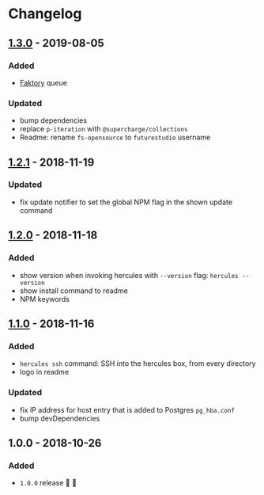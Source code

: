 # Changelog

## [1.3.0](https://github.com/futurestudio/hercules/compare/v1.2.1...v1.3.0) - 2019-08-05

### Added
- [Faktory](https://github.com/contribsys/faktory) queue

### Updated
- bump dependencies
- replace `p-iteration` with `@supercharge/collections`
- Readme: rename `fs-opensource` to `futurestudio` username


## [1.2.1](https://github.com/futurestudio/hercules/compare/v1.2.0...v1.2.1) - 2018-11-19

### Updated
- fix update notifier to set the global NPM flag in the shown update command


## [1.2.0](https://github.com/futurestudio/hercules/compare/v1.1.0...v1.2.0) - 2018-11-18

### Added
- show version when invoking hercules with `--version` flag: `hercules --version`
- show install command to readme
- NPM keywords


## [1.1.0](https://github.com/futurestudio/hercules/compare/v1.0.0...v1.1.0) - 2018-11-16

### Added
- `hercules ssh` command: SSH into the hercules box, from every directory
- logo in readme

### Updated
- fix IP address for host entry that is added to Postgres `pg_hba.conf`
- bump devDependencies


## 1.0.0 - 2018-10-26

### Added
- `1.0.0` release 🚀 🎉
